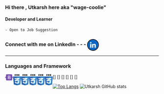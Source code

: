 ### Hi there , Utkarsh here aka "wage-coolie"
#### Developer and Learner
    - Open to Job Suggestion
 
### Connect with me on LinkedIn - - -   [<img align="center" src="https://github.com/wage-coolie/wage-coolie/blob/master/assets/6RA1Ax4__400x400.jpg?raw=true"  style="border-radius: 50%;width: 34px ;border: 2px solid black;height: 34px; align-self:bottom" />][Linkedin]

<hr>

### Languages and Framework
[<img align="left" alt="Bootstrap" width="26px" src="https://github.com/wage-coolie/wage-coolie/blob/master/assets/bootstrap-5-logo-85A1F11F4F-seeklogo.com.png" />]
[<img align="left" alt="CSS" width="26px" src="https://github.com/wage-coolie/wage-coolie/blob/master/assets/css3-logo-8724075274-seeklogo.com.png" />]
[<img align="left" alt="CSS" width="26px" src="https://github.com/wage-coolie/wage-coolie/blob/master/assets/css3-logo-8724075274-seeklogo.com.png" />]
[<img align="left" alt="CSS" width="26px" src="https://github.com/wage-coolie/wage-coolie/blob/master/assets/css3-logo-8724075274-seeklogo.com.png" />]
[<img align="left" alt="CSS" width="26px" src="https://github.com/wage-coolie/wage-coolie/blob/master/assets/css3-logo-8724075274-seeklogo.com.png" />]
[<img align="left" alt="CSS" width="26px" src="https://github.com/wage-coolie/wage-coolie/blob/master/assets/css3-logo-8724075274-seeklogo.com.png" />]



[![Top Langs](https://github-readme-stats.vercel.app/api/top-langs/?username=wage-coolie&theme=gruvbox&card_width=600)](https://github.com/anuraghazra/github-readme-stats)
![Utkarsh GitHub stats](https://github-readme-stats.vercel.app/api?username=wage-coolie&count_private=true&theme=gruvbox&show_icons=true)

[Linkedin]: https://www.linkedin.com/in/utkarsh-dixit-b34639103/
